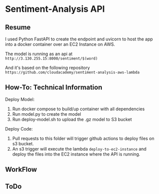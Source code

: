 # Sentiment-Analysis API
## Resume

I used Python FastAPI to create the endpoint and uvicorn to host the app into a docker container over an EC2 Instance on AWS.

The model is running as an api at 
`http://3.130.255.15:8000/sentiment/$(word)`

And it's based on the following repository
`https://github.com/cloudacademy/sentiment-analysis-aws-lambda`





## How-To: Technical Information

Deploy Model:
1. Run docker compose to build/up container with all dependencies
2. Run model.py to create the model
3. Run deploy-model.sh to upload the .gz model to S3 bucket
 
Deploy Code:
1. Pull requests to this folder will trigger github actions to deploy files on s3 bucket.
2. An s3 trigger will execute the lambda `deploy-to-ec2-instance` and deploy the files into the EC2 instance where the API is running.





## WorkFlow
## ToDo
